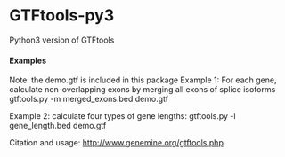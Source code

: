 # GTFtools-py3
Python3 version of GTFtools

#### Examples
Note: the demo.gtf is included in this package
Example 1: For each gene, calculate non-overlapping exons by merging all exons of splice isoforms
gtftools.py -m merged_exons.bed demo.gtf

Example 2: calculate four types of gene lengths:
gtftools.py -l gene_length.bed demo.gtf


Citation and usage: http://www.genemine.org/gtftools.php
